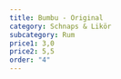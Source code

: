 ```yaml
---
title: Bumbu - Original
category: Schnaps & Likör
subcategory: Rum
price1: 3,0
price2: 5,5
order: "4"
---
```

